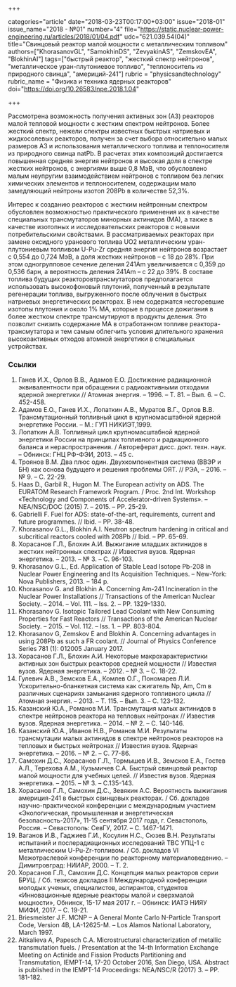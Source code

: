 +++

categories="article"
date="2018-03-23T00:17:00+03:00"
issue="2018-01"
issue_name="2018 - №01"
number="4"
file="https://static.nuclear-power-engineering.ru/articles/2018/01/04.pdf"
udc="621.039.54(04)"
title="Свинцовый реактор малой мощности с металлическим топливом"
authors=["KhorasanovGL", "SamokhinDS", "ZevyakinAS", "ZemskovEA", "BlokhinAI"]
tags=["быстрый реактор", "жесткий спектр нейтронов", "металлическое уран-плутониевое топливо", "теплоноситель из природного свинца", "америций-241"]
rubric = "physicsandtechnology"
rubric_name = "Физика и техника ядерных реакторов"
doi="https://doi.org/10.26583/npe.2018.1.04"

+++

Рассмотрена возможность получения активных зон (АЗ) реакторов малой тепловой мощности с жестким спектром нейтронов. Более жесткий спектр, нежели спектры известных быстрых натриевых и жидкосолевых реакторов, получен за счет выбора относительно малых размеров АЗ и использования металлического топлива и теплоносителя из природного свинца natPb. В расчетах этих композиций достигается повышенная средняя энергия нейтронов и высокая доля в спектре жестких нейтронов, с энергиями выше 0,8 МэВ, что обусловлено малым неупругим взаимодействием нейтронов с топливом без легких химических элементов и теплоносителем, содержащим мало замедляющий нейтроны изотоп 208Pb в количестве 52,3%.

Интерес к созданию реакторов с жестким нейтронным спектром обусловлен возможностью практического применения их в качестве специальных трансмутаторов минорных актинидов (МА), а также в качестве изотопных и исследовательских реакторов с новыми потребительскими свойствами. В рассматриваемых реакторах при замене оксидного уранового топлива UO2 металлическим уран-плутониевым топливом U-Pu-Zr средняя энергия нейтронов возрастает с 0,554 до 0,724 МэВ, а доля жестких нейтронов – с 18 до 28%. При этом одногрупповое сечение деления 241Am увеличивается с 0,359 до 0,536 барн, а вероятность деления 241Am – с 22 до 39%. В составе топлива будущих реакторовтрансмутаторов предполагается использовать высокофоновый плутоний, полученный в результате регенерации топлива, выгруженного после облучения в быстрых натриевых энергетических реакторах. В нем содержатся несгоревшие изотопы плутония и около 1% МА, которые в процессе дожигания в более жестком спектре трансмутируют в продукты деления. Это позволит снизить содержание МА в отработанном топливе реактора-трансмутатора и тем самым облегчить условия длительного хранения высокоактивных отходов атомной энергетики в специальных устройствах.

### Ссылки

1. Ганев И.Х., Орлов В.В., Адамов Е.О. Достижение радиационной эквивалентности при обращении с радиоактивными отходами ядерной энергетики // Атомная энергия. – 1996. – Т. 81. – Вып. 6. – С. 452-458.
2. Адамов Е.О., Ганев И.Х., Лопаткин А.В., Муратов В.Г., Орлов В.В. Трансмутационный топливный цикл в крупномасштабной ядерной энергетике России. – М.: ГУП НИКИЭТ,1999.
3. Лопаткин А.В. Топливный цикл крупномасштабной ядерной энергетики России на принципах топливного и радиационного баланса и нераспространения. / Автореферат дисс. докт. техн. наук. – Обнинск: ГНЦ РФ-ФЭИ, 2013. – 45 с.
4. Троянов В.М. Два плюс один. Двухкомпонентная система (ВВЭР и БН) как основа будущего и решения проблемы ОЯТ. // РЭА, – 2016. – № 9. – С. 22-29.
5. Haas D., Garbil R., Hugon M. The European activity on ADS. The EURATOM Research Framework Program. / Proc. 2nd Int. Workshop «Technology and Components of Accelerator-driven Systems». – NEA/NSC/DOC (2015) 7. – 2015. – PP. 25-29.
6. Gabrielli F. Fuel for ADS: state-of-the-art, requirements, current and future programmes. // Ibid. – PP. 38-48.
7. Khorasanov G.L., Blokhin A.I. Neutron spectrum hardening in critical and subcritical reactors cooled with 208Pb // Ibid. – PP. 65-69.
8. Хорасанов Г.Л., Блохин А.И. Выжигание младших актинидов в жестких нейтронных спектрах // Известия вузов. Ядерная энергетика. – 2013. – № 3. – C. 96-103.
9. Khorasanov G.L., Ed. Application of Stable Lead Isotope Pb-208 in Nuclear Power Engineering and Its Acquisition Techniques. – New-York: Nova Publishers, 2013. – 184 p.
10. Khorasanov G. and Blokhin A. Concerning Am-241 Incineration in the Nuclear Power Installations // Transactions of the American Nuclear Society. – 2014. – Vol. 111. – Iss. 2. – PP. 1329-1330.
11. Khorasanov G. Isotopic Tailored Lead Coolant with New Consuming Properties for Fast Reactors // Transactions of the American Nuclear Society. – 2015. – Vol. 112. – Iss. 1. – PP. 803-804.
12. Khorasanov G, Zemskov E and Blokhin A. Concerning advantages in using 208Pb as such a FR coolant. // Journal of Physics Conference Series 781 (1): 012005 January 2017.
13. Хорасанов Г.Л., Блохин А.И. Некоторые макрохарактеристики активных зон быстрых реакторов средней мощности // Известия вузов. Ядерная энергетика. – 2012. – № 3. – С. 18-22.
14. Гулевич А.В., Земсков Е.А., Комлев О.Г., Пономарев Л.И. Ускорительно-бланкетная система как сжигатель Np, Am, Cm в различных сценариях замыкания ядерного топливного цикла // Атомная энергия. – 2013. – Т. 115. – Вып. 3. – С. 123-132.
15. Казанский Ю.А., Романов М.И. Трансмутация малых актинидов в спектре нейтронов реактора на тепловых нейтронах // Известия вузов. Ядерная энергетика. – 2014. – № 2. – С. 140-146.
16. Казанский Ю.А., Иванов Н.В., Романов М.И. Результаты трансмутации малых актинидов в спектре нейтронов реакторов на тепловых и быстрых нейтронах // Известия вузов. Ядерная энергетика. – 2016. – № 2. – С. 77-86.
17. Самохин Д.С., Хорасанов Г.Л., Тормышев И.В., Земсков Е.А., Гостев А.Л., Терехова А.М., Кузьмичев С.А. Быстрый свинцовый реактор малой мощности для учебных целей. // Известия вузов. Ядерная энергетика. – 2015. – № 3. – С.135-143.
18. Хорасанов Г.Л., Самохин Д.С., Зевякин А.С. Вероятность выжигания америция-241 в быстрых свинцовых реакторах. / Сб. докладов научно-практической конференции с международным участием «Экологическая, промышленная и энергетическая безопасность-2017», 11-15 сентября 2017 года, г. Севастополь, Россия. – Севастополь: СевГУ, 2017. – С. 1467-1471.
19. Ваганов И.В., Гаджиев Г.И., Косулин Н.С., Сюзев В.Н. Результаты испытаний и послерадиационных исследований ТВС УПЦ-1 с металлическим U-Pu-Zr-топливом. / Сб. докладов VI Межотраслевой конференции по реакторному материаловедению. – Димитровград: НИИАР, 2000. – Т. 2.
20. Хорасанов Г.Л., Самохин Д.С. Концепция малых реакторов серии БРУЦ. / Сб. тезисов докладов II Международной конференции молодых ученых, специалистов, аспирантов, студентов «Инновационные ядерные реакторы малой и сверхмалой мощности», Обнинск, 15-17 мая 2017 г. – Обнинск: ИАТЭ НИЯУ МИФИ, 2017. – С. 19-21.
21. Briesmeister J.F. MCNP – A General Monte Carlo N-Particle Transport Code, Version 4B, LA-12625-M. – Los Alamos National Laboratory, March 1997.
22. Aitkalieva A, Papesch C.A. Microstructural characterization of metallic transmutation fuels. / Presentation at the 14-th Information Exchange Meeting on Actinide and Fission Products Partitioning and Transmutation, IEMPT-14, 17-20 October 2016, San Diego, USA. Abstract is published in the IEMPT-14 Proceedings: NEA/NSC/R (2017) 3. – PP. 181-182.
